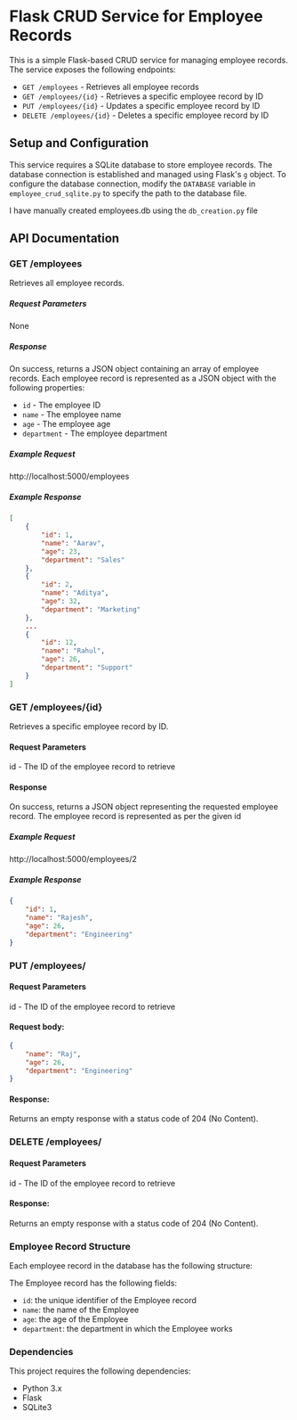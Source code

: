 # Flask CRUD Service for Employee Records

This is a simple Flask-based CRUD service for managing employee records. The service exposes the following endpoints:

- `GET /employees` - Retrieves all employee records
- `GET /employees/{id}` - Retrieves a specific employee record by ID
- `PUT /employees/{id}` - Updates a specific employee record by ID
- `DELETE /employees/{id}` - Deletes a specific employee record by ID

## Setup and Configuration

This service requires a SQLite database to store employee records. The database connection is established and managed using Flask's `g` object. To configure the database connection, modify the `DATABASE` variable in `employee_crud_sqlite.py` to specify the path to the database file.

I have manually created employees.db using the `db_creation.py` file

## API Documentation

### GET /employees

Retrieves all employee records.

##### Request Parameters

None

##### Response

On success, returns a JSON object containing an array of employee records. Each employee record is represented as a JSON object with the following properties:

- `id` - The employee ID
- `name` - The employee name
- `age` - The employee age
- `department` - The employee department

##### Example Request
http://localhost:5000/employees


##### Example Response

```json
[
    {
        "id": 1,
        "name": "Aarav",
        "age": 23,
        "department": "Sales"
    },
    {
        "id": 2,
        "name": "Aditya",
        "age": 32,
        "department": "Marketing"
    },
    ...
    {
        "id": 12,
        "name": "Rahul",
        "age": 26,
        "department": "Support"
    }
]
```

### GET /employees/{id}
Retrieves a specific employee record by ID.

#### Request Parameters
id - The ID of the employee record to retrieve
#### Response
On success, returns a JSON object representing the requested employee record. The employee record is represented as per the given id

##### Example Request
http://localhost:5000/employees/2

##### Example Response
```json
{
    "id": 1,
    "name": "Rajesh",
    "age": 26,
    "department": "Engineering"
}
```


### PUT /employees/<id>

#### Request Parameters
id - The ID of the employee record to retrieve
#### Request body:

```json
{
    "name": "Raj",
    "age": 26,
    "department": "Engineering"
}
```
#### Response:

Returns an empty response with a status code of 204 (No Content).

### DELETE /employees/<id>
#### Request Parameters
id - The ID of the employee record to retrieve
#### Response:
Returns an empty response with a status code of 204 (No Content).

### Employee Record Structure
Each employee record in the database has the following structure:

The Employee record has the following fields:

- `id`: the unique identifier of the Employee record
- `name`: the name of the Employee
- `age`: the age of the Employee
- `department`: the department in which the Employee works


### Dependencies
This project requires the following dependencies:

- Python 3.x
- Flask
- SQLite3